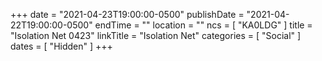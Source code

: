+++
date = "2021-04-23T19:00:00-0500"
publishDate = "2021-04-22T19:00:00-0500"
endTime = ""
location = ""
ncs = [ "KA0LDG" ]
title = "Isolation Net 0423"
linkTitle = "Isolation Net"
categories = [ "Social" ]
dates = [ "Hidden" ]
+++
